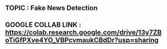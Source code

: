 ## TOPIC : Fake News Detection
## GOOGLE COLLAB LINK : https://colab.research.google.com/drive/13y7ZBoTiGfPXve4YO_VBPcvmaukCBdDr?usp=sharing
